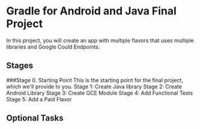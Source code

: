 # Gradle for Android and Java Final Project

In this project, you will create an app with multiple flavors that uses multiple libraries and Google Could Endpoints.

## Stages

###Stage 0.  Starting Point
This is the starting point for the final project, which we'll provide to you.
Stage 1: Create Java library
Stage 2: Create Android Library
Stage 3: Create GCE Module
Stage 4: Add Functional Tests
Stage 5: Add a Paid Flavor


## Optional Tasks